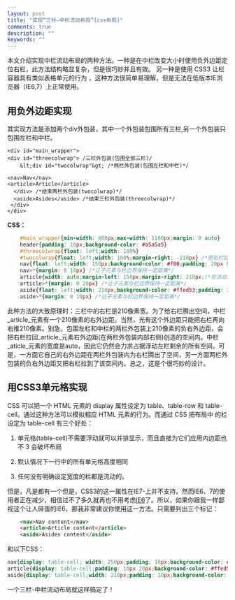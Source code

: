 ```yaml
---
layout: post
title: "实现“三栏-中栏流动布局”[css布局]"
comments: true
description: ""
keywords: ""
---
```


本文介绍实现中栏流动布局的两种方法。一种是在中栏改变大小时使用负外边距定位右栏，此方法结构略显复杂，但是很巧妙并且有效。 另一种是使用 CSS3 让栏容器具有类似表格单元的行为 ，这种方法很简单易理解，但是无法在低版本IE浏览器（IE6,7）上正常使用。

## 用负外边距实现

其实现方法是添加两个div外包装，其中一个外包装包围所有三栏,另一个外包装只包围左栏和中栏。

    <div id="main_wrapper">
    <div id="threecolwrap"> /三栏外包装(包围全部三栏)/
        &lt;div id="twocolwrap"&gt; /*两栏外包装(包围左栏和中栏)*/
    
    <nav>Nav</nav>
    <article>Article</article>
      </div> /*结束两栏外包装(twocolwrap)*/
      <aside>Asides</aside> /*结束三栏外包装(threecolwrap)*/
     </div>
    </div>

**CSS：**

```css
    #main_wrapper{min-width: 600px;max-width: 1100px;margin: 0 auto}
    header{padding: 10px;background-color: #a5a5a5}
    #threecolwrap{float: left;width: 100%}
    #twocolwrap{float: left;width: 100%;margin-right: -210px} /*把右栏拉到区块外边距腾出的位置上*/
    nav{float: left;width: 150px;background-color: #f00;padding: 20px 0}    
    nav>*{margin: 0 10px} /*让子元素与栏边界保持一定距离*/    
    article{width: auto;margin-left: 150px;margin-right: 210px;/*在流动居中的栏右侧腾出空间*/background-color: #eee;padding: 20px 0}    
    article>*{margin: 0 20px} /*让子元素与栏边界保持一定距离*/    
    aside{float: left;width: 210px;background-color: #ffed53;padding: 20px 0}    
    aside>*{margin: 0 10px} /*让子元素与栏边界保持一定距离*/
```

此种方法的大致原理时：三栏中的右栏是210像素宽。为了给右栏腾出空间，中栏_article_元素有一个210像素的右外边距。当然，光有这个外边距只能把右栏再向右推210像素。别急，包围左栏和中栏的两栏外包装上210像素的负右外边距，会把右栏拉回_article_元素右外边距(在两栏外包装内部右侧)创造的空间内。中栏_aticle_元素的宽度是auto，因此它仍然会力求占据浮动左栏剩余的所有空间。可是，一方面它自己的右外边距在两栏外包装内为右栏腾出了空间，另一方面两栏外包装的负右外边距又把右栏拉到了该空间内。总之，这是个很巧妙的设计。

## 用CSS3单元格实现

CSS 可以把一个 HTML 元素的 display 属性设定为 table、table-row 和 table-cell。通过这种方法可以模拟相应 HTML 元素的行为。而通过 CSS 把布局中 的栏设定为 table-cell 有三个好处：

1.  单元格(table-cell)不需要浮动就可以并排显示，而且直接为它们应用内边距也不 3 会破坏布局

2.  默认情况下一行中的所有单元格高度相同

3.  任何没有明确设定宽度的栏都是流动的。

但是，凡是都有一个但是，CSS3的这一属性在IE7-上并不支持。然而IE6、7的使用者正在减少，相信过不了多久就再也不用考虑[IE6](http://huangyang.me/say-about-ie6.html)了。所以，如果你跟我一样鄙视这个让人碎蛋的IE6，那我非常建议你使用这一方法。只需要列出三个标记：

```html
    <nav>Nav content</nav>
    <article>Article content</article>
    <aside>Asides content</aside>
```

和以下CSS：

```css
nav{display: table-cell; width: 250px;padding: 10px;background-color: #dcd9c0}
article{display: table-cell;padding: 10px 20px;background-color: #ffed53}
aside{display: table-cell;width: 210px;padding: 10px;background-color: #3f7ccf}
```

一个三栏-中栏流动布局就这样搞定了！